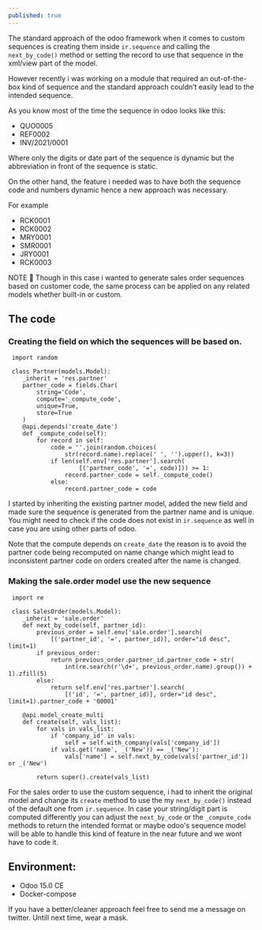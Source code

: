 ```yaml
---
published: true
---
```

The standard approach of the odoo framework when it comes to custom sequences is creating them inside `ir.sequence` and calling the `next_by_code()` method or setting the record to use that sequence in the xml/view part of the model.

However recently i was working on a module that required an out-of-the-box kind of sequence and the standard approach couldn’t easily lead to the intended sequence.

As you know most of the time the sequence in odoo looks like this:


- QUO0005
- REF0002
- INV/2021/0001



Where only the digits or date part of the sequence is dynamic but the abbreviation in front of the sequence is static.

On the other hand, the feature i needed was to have both the sequence code and numbers dynamic hence a new approach was necessary.

For example


- RCK0001
- RCK0002
- MRY0001
- SMR0001
- JRY0001
- RCK0003


NOTE 🚨  Though in this case i wanted to generate sales order sequences based on customer code, the same process can be applied on any related models whether built-in or custom.

## The code

### Creating the field on which the sequences will be based on.

     import random

     class Partner(models.Model):
        _inherit = 'res.partner'
        partner_code = fields.Char(
            string='Code',
            compute='_compute_code',
            unique=True,
            store=True
        )
        @api.depends('create_date')
        def _compute_code(self):
            for record in self:
                code = ''.join(random.choices(
                    str(record.name).replace(' ', '').upper(), k=3))
                if len(self.env['res.partner'].search(
                        [('partner_code', '=', code)])) >= 1:
                    record.partner_code = self._compute_code()
                else:
                    record.partner_code = code
 
I started by inheriting the existing partner model, added the new field and made sure the sequence is generated from the partner name and is unique. You might need to check if the code does not exist in `ir.sequence` as well in case you are using other parts of odoo.

Note that the compute depends on `create_date` the reason is to avoid the partner code being recomputed on name change which might lead to inconsistent partner code on orders created after the name is changed.
 
### Making the sale.order model use the new sequence
 
     import re
     
     class SalesOrder(models.Model):
        _inherit = 'sale.order'
        def next_by_code(self, partner_id):
            previous_order = self.env['sale.order'].search(
                [('partner_id', '=', partner_id)], order="id desc", limit=1)
            if previous_order:
                return previous_order.partner_id.partner_code + str(
                    int(re.search(r'\d+', previous_order.name).group()) + 1).zfill(5)
            else:
                return self.env['res.partner'].search(
                    [('id', '=', partner_id)], order="id desc", limit=1).partner_code + '00001'

        @api.model_create_multi
        def create(self, vals_list):
            for vals in vals_list:
                if 'company_id' in vals:
                    self = self.with_company(vals['company_id'])
                if vals.get('name', _('New')) == _('New'):
                    vals['name'] = self.next_by_code(vals['partner_id']) or _('New')

            return super().create(vals_list)

For the sales order to use the custom sequence, i had to inherit the original model and change its `create` method to use the my `next_by_code()` instead of the default one from `ir.sequence`. In case your string/digit part is computed differently you can adjust the `next_by_code` or the `_compute_code` methods to return the intended format or maybe odoo's sequence model will be able to handle this kind of feature in the near future and we wont have to code it.


## Environment:

- Odoo 15.0 CE
- Docker-compose


If you have a better/cleaner approach feel free to send me a message on twitter.
Untill next time, wear a mask.
